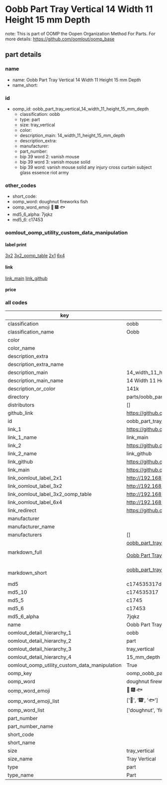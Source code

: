 # Oobb Part Tray Vertical 14 Width 11 Height 15 mm Depth  

note: This is part of OOMP the Oopen Organization Method For Parts. For more details: https://github.com/oomlout/oomp_base

##  part details
  







### name
* name: Oobb Part Tray Vertical 14 Width 11 Height 15 mm Depth
* name_short: 
### id
* oomp_id: oobb_part_tray_vertical_14_width_11_height_15_mm_depth
  * classification: oobb
  * type: part
  * size: tray_vertical
  * color: 
  * description_main: 14_width_11_height_15_mm_depth
  * description_extra: 
  * manufacturer: 
  * part_number: 
  * bip 39 word 2: vanish mouse
  * bip 39 word 3: vanish mouse solid
  * bip 39 word: vanish mouse solid any injury cross curtain subject glass essence riot army

### other_codes
* short_code: 
* oomp_word: doughnut fireworks fish
* oomp_word_emoji :doughnut: :fireworks: :fish:
* md5_6_alpha: 7jqkz
* md5_6: c17453






### oomlout_oomp_utility_custom_data_manipulation
#### label print
[3x2](http://192.168.1.245:1112/?label=oomp%207jqkz)
[3x2_oomp_table](http://192.168.1.108:1112/?label=oomp%207jqkz)
[2x1](http://192.168.1.242:1112/?label=oomp%207jqkz)
[6x4](http://192.168.1.55:1112/?label=oomp%207jqkz)    

#### link

[link_main](https://github.com/oomlout/oomlout_oomp_version_1_messy/tree/main/parts/oobb_part_tray_vertical_14_width_11_height_15_mm_depth) [link_github](https://github.com/oomlout/oomlout_oomp_version_1_messy/tree/main/parts/oobb_part_tray_vertical_14_width_11_height_15_mm_depth)                             

#### price







### all codes 
| key | value |  
| --- | --- |  
| classification | oobb |  
| classification_name | Oobb |  
| color |  |  
| color_name |  |  
| description_extra |  |  
| description_extra_name |  |  
| description_main | 14_width_11_height_15_mm_depth |  
| description_main_name | 14 Width 11 Height 15 mm Depth |  
| description_or_color | 141k |  
| directory | parts/oobb_part_tray_vertical_14_width_11_height_15_mm_depth |  
| distributors | [] |  
| github_link | https://github.com/oomlout/oomlout_oomp_part_src/tree/main/parts/oobb_part_tray_vertical_14_width_11_height_15_mm_depth |  
| id | oobb_part_tray_vertical_14_width_11_height_15_mm_depth |  
| link_1 | https://github.com/oomlout/oomlout_oomp_version_1_messy/tree/main/parts/oobb_part_tray_vertical_14_width_11_height_15_mm_depth |  
| link_1_name | link_main |  
| link_2 | https://github.com/oomlout/oomlout_oomp_version_1_messy/tree/main/parts/oobb_part_tray_vertical_14_width_11_height_15_mm_depth |  
| link_2_name | link_github |  
| link_github | https://github.com/oomlout/oomlout_oomp_version_1_messy/tree/main/parts/oobb_part_tray_vertical_14_width_11_height_15_mm_depth |  
| link_main | https://github.com/oomlout/oomlout_oomp_version_1_messy/tree/main/parts/oobb_part_tray_vertical_14_width_11_height_15_mm_depth |  
| link_oomlout_label_2x1 | http://192.168.1.242:1112/?label=oomp%207jqkz |  
| link_oomlout_label_3x2 | http://192.168.1.245:1112/?label=oomp%207jqkz |  
| link_oomlout_label_3x2_oomp_table | http://192.168.1.108:1112/?label=oomp%207jqkz |  
| link_oomlout_label_6x4 | http://192.168.1.55:1112/?label=oomp%207jqkz |  
| link_redirect | https://github.com/oomlout/oomlout_oomp_version_1_messy/tree/main/parts/oobb_part_tray_vertical_14_width_11_height_15_mm_depth |  
| manufacturer |  |  
| manufacturer_name |  |  
| manufacturers | [] |  
| markdown_full | [oobb_part_tray_vertical_14_width_11_height_15_mm_depth](none)<br>[](none)<br>[Oobb Part Tray Vertical 14 Width 11 Height 15 Mm Depth](none)<br><br> |  
| markdown_short | [oobb_part_tray_vertical_14_width_11_height_15_mm_depth](none)<br><br> |  
| md5 | c174535317d7e6c4d03a10a39d642f8a |  
| md5_10 | c174535317 |  
| md5_5 | c1745 |  
| md5_6 | c17453 |  
| md5_6_alpha | 7jqkz |  
| name | Oobb Part Tray Vertical 14 Width 11 Height 15 mm Depth |  
| oomlout_detail_hierarchy_1 | oobb |  
| oomlout_detail_hierarchy_2 | part |  
| oomlout_detail_hierarchy_3 | tray_vertical |  
| oomlout_detail_hierarchy_4 | 15_mm_depth |  
| oomlout_oomp_utility_custom_data_manipulation | True |  
| oomp_key | oomp_oobb_part_tray_vertical_14_width_11_height_15_mm_depth |  
| oomp_word | doughnut fireworks fish |  
| oomp_word_emoji | :doughnut: :fireworks: :fish: |  
| oomp_word_emoji_list | [':doughnut:', ':fireworks:', ':fish:'] |  
| oomp_word_list | ['doughnut', 'fireworks', 'fish'] |  
| part_number |  |  
| part_number_name |  |  
| short_code |  |  
| short_name |  |  
| size | tray_vertical |  
| size_name | Tray Vertical |  
| type | part |  
| type_name | Part |  
